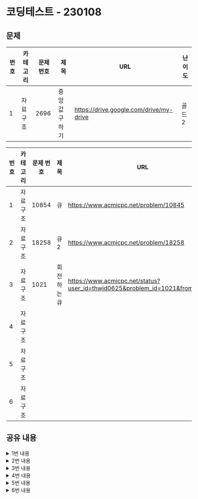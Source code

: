 # 코딩테스트 - 230108

## 문제

|번호|카테고리|문제 번호|제목|URL|난이도|
|---|---|---|---|---|---|
|1|자료구조|2696|중앙값 구하기|https://drive.google.com/drive/my-drive|골드2|

|번호|카테고리|문제 번호|제목|URL|난이도|
|---|-----|---|---|---|---|
|1|자료구조|10854|큐|https://www.acmicpc.net/problem/10845|실버4|
|2|자료구조|18258|큐2|https://www.acmicpc.net/problem/18258|실버4|
|3|자료구조|1021|회전하는 큐|https://www.acmicpc.net/status?user_id=thwjd0625&problem_id=1021&from_mine=1|실버4|
|4|자료구조|||||
|5|자료구조|||||
|6|자료구조|||||

## 공유 내용
  
<details>
<summary>1번 내용</summary>
<div markdown="1">

  ```python
  #코드 공유
  import sys

def input():
    return sys.stdin.readline().rstrip()

n = int(input())
que = []

for i in range(n):
    s = input()
    
    if(s == "pop" or s == "front"):
        if (que):
            print(que[0])
            if(s == "pop"):
                del que[0]
        else:
            print(-1)
    
    elif(s == "size"):
        print(len(que))
    
    elif(s == "empty"):
        if(que):
            print(0)
        else:
            print(1)
            
    elif(s == "back"):
        if(que):
            print(que[len(que)-1])
        else:
            print(-1)
            
    else: # push x 의 경우 문자 일치를 판단하려면 정규표현식 사용해야해서 else로 처리함
        que.append(s.split(' ')[1])
    


  ```
* 관련 내용 링크(블로그 등)

  * 참고 사항 없음

</div>
</details>


<details>
<summary>2번 내용</summary>
<div markdown="1">

  ```python
  #코드 공유
  # 1번과 문제는 동일했으나 시간 초과로 실패했다. deque 모듈을 꼭 이용해야 했다.
  import sys
from collections import deque
  
def input():
   return sys.stdin.readline().rstrip()

n = int(input())
  
# list로 만들면 시간 초과로 실패한다. 리스트의 append와 pop 동작은 마지막 요소 처리에 빠르지만,
# 첫 번째 요소에 대해 append, pop을 하는 것은 모든 리스트의 item들이 위치를 옮겨야하기 때문에 느리다고 한다.
que = deque() 

for i in range(n):
    ss = input().split(' ')
    s = ss[0]
    
    try:
        if(s == "push"):
            que.append(ss[1])
            
        elif(s == "pop"): # 1번 코드에서 이 부분만 수정이 필요했다.
            print(que.popleft())
            
        elif(s == "front"):
            print(que[0])
    
        elif(s == "size"):
            print(len(que))

        elif(s == "empty"):
            if(que):
                print(0)
            else:
                print(1)

        elif(s == "back"):
            print(que[len(que)-1])
            
    except:
        print(-1)


  ```
* 관련 내용 링크(블로그 등)

  * https://blog.naver.com/kut_da_92/222687317875

</div>
</details>

<details>
<summary>3번 내용</summary>
<div markdown="1">

  ```python
  #코드 공유
  import sys
import math
from collections import deque

def input():
   return sys.stdin.readline().rstrip()
    
s1 = input().split(' ')

N = int(s1[0]) # 큐의 크기
que = deque()
for i in range(1, N+1):
    que.append(i)
       
s2 = input().split(' ')
result = 0
for n in s2:
    n = int(n)
    mid = math.floor(len(que)/2) # 왼쪽으로 돌릴지, 오른쪽으로 돌릴지에 대한 기준점
    
    while(True): # 첫 번째 원소가 원하는 원소일 때까지 반복
        if que[0] == n:
            que.popleft()
            break;
            
        elif que.index(n) <= mid: # 왼쪽으로 회전
            result += 1
            que.append(que.popleft())
            
        else: # 오른쪽으로 회전
            result += 1
            que.insert(0, que.pop())        

print(result)


  ```
* 관련 내용 링크(블로그 등)

  * 참고 사항 없음

</div>
</details>


<details>
<summary>4번 내용</summary>
<div markdown="1">

  ```python
  #코드 공유
  ## 주석 필수


  ```
* 관련 내용 링크(블로그 등)

  *

</div>
</details>


<details>
<summary>5번 내용</summary>
<div markdown="1">

  ```python
  #코드 공유
  ## 주석 필수


  ```
* 관련 내용 링크(블로그 등)

  *

</div>
</details>


<details>
<summary>6번 내용</summary>
<div markdown="1">

  ```python
  #코드 공유
  ## 주석 필수


  ```
* 관련 내용 링크(블로그 등)

  *

</div>
</details>
